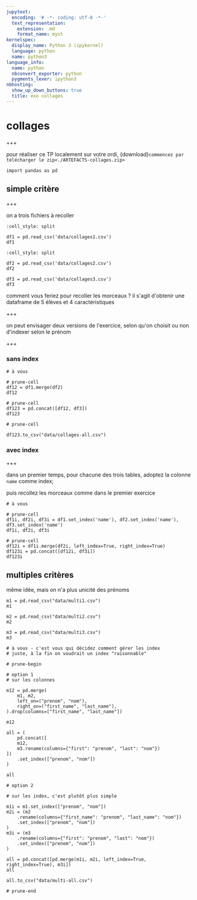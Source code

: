 ```yaml
---
jupytext:
  encoding: '# -*- coding: utf-8 -*-'
  text_representation:
    extension: .md
    format_name: myst
kernelspec:
  display_name: Python 3 (ipykernel)
  language: python
  name: python3
language_info:
  name: python
  nbconvert_exporter: python
  pygments_lexer: ipython3
nbhosting:
  show_up_down_buttons: true
  title: exo collages
---
```


# collages

+++

pour réaliser ce TP localement sur votre ordi, {download}`commencez par télécharger le zip<./ARTEFACTS-collages.zip>`

```{code-cell} ipython3
import pandas as pd
```

## simple critère

+++

on a trois fichiers à recoller

```{code-cell} ipython3
:cell_style: split

df1 = pd.read_csv('data/collages1.csv')
df1
```

```{code-cell} ipython3
:cell_style: split

df2 = pd.read_csv('data/collages2.csv')
df2
```

```{code-cell} ipython3
df3 = pd.read_csv('data/collages3.csv')
df3
```

comment vous feriez pour recoller les morceaux ? il s'agit d'obtenir une dataframe de 5 élèves et 4 caractéristiques

+++

on peut envisager deux versions de l'exercice, selon qu'on choisit ou non d'indexer selon le prénom

+++

### sans index

```{code-cell} ipython3
# à vous
```

```{code-cell} ipython3
# prune-cell
df12 = df1.merge(df2)
df12
```

```{code-cell} ipython3
# prune-cell
df123 = pd.concat([df12, df3])
df123
```

```{code-cell} ipython3
# prune-cell

df123.to_csv("data/collages-all.csv")
```

### avec index

+++

dans un premier temps, pour chacune des trois tables, adoptez la colonne `name` comme index;

puis recollez les morceaux comme dans le premier exercice

```{code-cell} ipython3
# à vous
```

```{code-cell} ipython3
# prune-cell
df1i, df2i, df3i = df1.set_index('name'), df2.set_index('name'), df3.set_index('name')
df1i, df2i, df3i
```

```{code-cell} ipython3
# prune-cell
df12i = df1i.merge(df2i, left_index=True, right_index=True)
df123i = pd.concat([df12i, df3i])
df123i
```

## multiples critères

même idée, mais on n'a plus unicité des prénoms

```{code-cell} ipython3
m1 = pd.read_csv("data/multi1.csv")
m1
```

```{code-cell} ipython3
m2 = pd.read_csv("data/multi2.csv")
m2
```

```{code-cell} ipython3
m3 = pd.read_csv("data/multi3.csv")
m3
```

```{code-cell} ipython3
# à vous - c'est vous qui décidez comment gérer les index
# juste, à la fin on voudrait un index "raisonnable"
```

```{code-cell} ipython3
# prune-begin
```

```{code-cell} ipython3
# option 1
# sur les colonnes

m12 = pd.merge(
    m1, m2, 
    left_on=("prenom", "nom"),
    right_on=("first_name", "last_name"),
).drop(columns=["first_name", "last_name"])

m12
```

```{code-cell} ipython3
all = (
    pd.concat([
    m12, 
    m3.rename(columns={"first": "prenom", "last": "nom"})
])
    .set_index(["prenom", "nom"])
)

all
```

```{code-cell} ipython3
# option 2

# sur les index, c'est plutôt plus simple

m1i = m1.set_index(["prenom", "nom"])
m2i = (m2
    .rename(columns={"first_name": "prenom", "last_name": "nom"})
    .set_index(["prenom", "nom"])
)
m3i = (m3
    .rename(columns={"first": "prenom", "last": "nom"})
    .set_index(["prenom", "nom"])
)

all = pd.concat([pd.merge(m1i, m2i, left_index=True, right_index=True), m3i])
all
```

```{code-cell} ipython3
all.to_csv("data/multi-all.csv")
```

```{code-cell} ipython3
# prune-end
```
